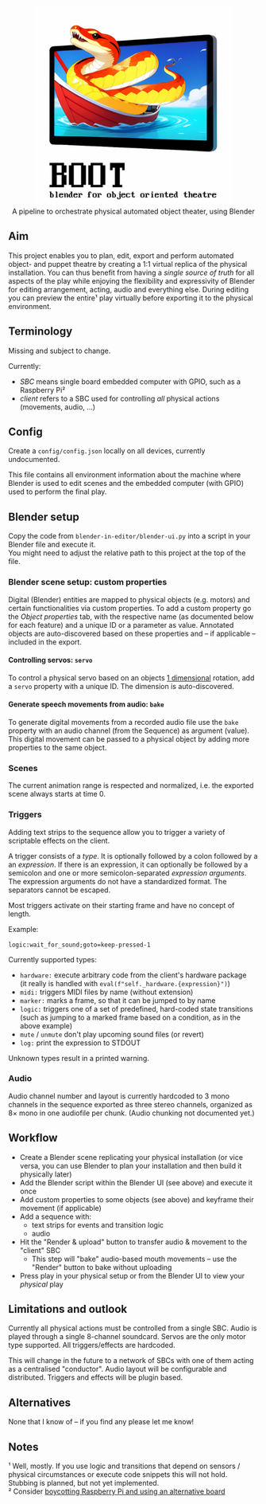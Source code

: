 <p align="center">
<img alt="BOOT: Blender for Object Oriented Theatre" src="./misc/boot-logo.png" width="400px" />
<br/>
A pipeline to orchestrate physical automated object theater, using Blender
</p>

## Aim
This project enables you to plan, edit, export and perform automated object- and puppet theatre by 
creating a 1:1 virtual replica of the physical installation. You can thus benefit from having a *single source of truth*
for all aspects of the play while enjoying the flexibility and expressivity of Blender for editing arrangement, acting, 
audio and everything else. During editing you can preview the entire¹ play virtually before exporting it to the physical 
environment.

## Terminology

Missing and subject to change. 

Currently:
- *SBC* means single board embedded computer with GPIO, such as a Raspberry Pi²
- *client* refers to a SBC used for controlling *all* physical actions (movements, audio, ...)

## Config
Create a `config/config.json` locally on all devices, currently undocumented.

This file contains all environment information about the machine where Blender is used to edit scenes and the 
embedded computer (with GPIO) used to perform the final play.

## Blender setup
Copy the code from `blender-in-editor/blender-ui.py` into a script in your Blender file and execute it.  
You might need to adjust the relative path to this project at the top of the file.

### Blender scene setup: custom properties
Digital (Blender) entities are mapped to physical objects (e.g. motors) and certain functionalities 
via custom properties. To add a custom property go the *Object properties* tab, with the respective name
(as documented below for each feature) and a unique ID or a parameter as value.
Annotated objects are auto-discovered based on these properties and – if applicable – included in the export.

#### Controlling servos: `servo`
To control a physical servo based on an objects <u>1 dimensional</u> rotation, add a `servo` property with a unique ID.
The dimension is auto-discovered.

#### Generate speech movements from audio: `bake`
To generate digital movements from a recorded audio file use the `bake` property with an audio channel
(from the Sequence) as argument (value).  
This digital movement can be passed to a physical object by adding more properties to the same object.

### Scenes
The current animation range is respected and normalized, i.e. the exported scene always starts at time 0.

### Triggers
Adding text strips to the sequence allow you to trigger a variety of scriptable effects on the client.

A trigger consists of a *type*.
It is optionally followed by a colon followed by a an *expression*.
If there is an expression, it can optionally be followed by a semicolon and one or more semicolon-separated 
*expression arguments*. 
The expression arguments do not have a standardized format. 
The separators cannot be escaped.

Most triggers activate on their starting frame and have no concept of length.

Example:
```
logic:wait_for_sound;goto=keep-pressed-1
```

Currently supported types:
- `hardware:` execute arbitrary code from the client's hardware package  
  (it really is handled with `eval(f"self._hardware.{expression}")`)
- `midi:` triggers MIDI files by name (without extension)
- `marker:` marks a frame, so that it can be jumped to by name
- `logic:` triggers one of a set of predefined, hard-coded state transitions
  (such as jumping to a marked frame based on a condition, as in the above example)
- `mute` / `unmute` don't play upcoming sound files (or revert)
- `log:` print the expression to STDOUT

Unknown types result in a printed warning.

### Audio
Audio channel number and layout is currently hardcoded to 3 mono channels in the sequence exported as three stereo 
channels, organized as 8× mono in one audiofile per chunk. (Audio chunking not documented yet.)

## Workflow

- Create a Blender scene replicating your physical installation
  (or vice versa, you can use Blender to plan your installation and then build it physically later)
- Add the Blender script within the Blender UI (see above) and execute it once
- Add custom properties to some objects (see above) and keyframe their movement (if applicable)
- Add a sequence with:
  - text strips for events and transition logic
  - audio
- Hit the "Render & upload" button to transfer audio & movement to the "client" SBC
  - This step will "bake" audio-based mouth movements – use the "Render" button to bake without uploading
- Press play in your physical setup or from the Blender UI to view your *physical* play

## Limitations and outlook
Currently all physical actions must be controlled from a single SBC. 
Audio is played through a single 8-channel soundcard.
Servos are the only motor type supported.
All triggers/effects are hardcoded.

This will change in the future to a network of SBCs with one of them acting as a centralised "conductor".
Audio layout will be configurable and distributed.
Triggers and effects will be plugin based.

## Alternatives
None that I know of – if you find any please let me know!

## Notes

¹ Well, mostly. If you use logic and transitions that depend on sensors / physical circumstances or execute code 
snippets this will not hold. Stubbing is planned, but not yet implemented.   
² Consider [boycotting Raspberry Pi and using an alternative board](https://social.platypush.tech/@blacklight/109480876474810276)
